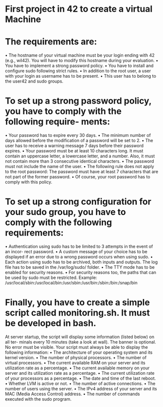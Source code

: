 # First project in 42 to create a virtual Machine
# The requirements are:
• The hostname of your virtual machine must be your login ending with 42 (e.g., wil42). You will have to modify this hostname during your evaluation.
• You have to implement a strong password policy.
• You have to install and configure sudo following strict rules.
• In addition to the root user, a user with your login as username has to be present.
• This user has to belong to the user42 and sudo groups.
# To set up a strong password policy, you have to comply with the following require- ments:
• Your password has to expire every 30 days.
• The minimum number of days allowed before the modification of a password will
be set to 2.
• The user has to receive a warning message 7 days before their password expires.
• Your password must be at least 10 characters long. It must contain an uppercase letter, a lowercase letter, and a number. Also, it must not contain more than 3 consecutive identical characters.
• The password must not include the name of the user.
• The following rule does not apply to the root password: The password must have at least 7 characters that are not part of the former password.
• Of course, your root password has to comply with this policy.
# To set up a strong configuration for your sudo group, you have to comply with the following requirements:
• Authentication using sudo has to be limited to 3 attempts in the event of an incor- rect password.
• A custom message of your choice has to be displayed if an error due to a wrong password occurs when using sudo.
• Each action using sudo has to be archived, both inputs and outputs. The log file has to be saved in the /var/log/sudo/ folder.
• The TTY mode has to be enabled for security reasons.
• For security reasons too, the paths that can be used by sudo must be restricted. Example: /usr/local/sbin:/usr/local/bin:/usr/sbin:/usr/bin:/sbin:/bin:/snap/bin
# Finally, you have to create a simple script called monitoring.sh. It must be developed in bash.
At server startup, the script will display some information (listed below) on all ter- minals every 10 minutes (take a look at wall). The banner is optional. No error must be visible.
Your script must always be able to display the following information:
• The architecture of your operating system and its kernel version.
• The number of physical processors.
• The number of virtual processors.
• The current available RAM on your server and its utilization rate as a percentage. • The current available memory on your server and its utilization rate as a percentage. • The current utilization rate of your processors as a percentage.
• The date and time of the last reboot.
• Whether LVM is active or not.
• The number of active connections.
• The number of users using the server.
• The IPv4 address of your server and its MAC (Media Access Control) address. • The number of commands executed with the sudo program.
